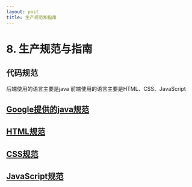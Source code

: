 ```yaml
---
layout: post
title: 生产规范和指南
---
```


# 8. 生产规范与指南 

## 代码规范
后端使用的语言主要是java
前端使用的语言主要是HTML、CSS、JavaScript
## [Google提供的java规范](https://google.github.io/styleguide/javaguide.html)
## [HTML规范](http://www.css88.com/archives/5364)
## [CSS规范](http://www.css88.com/archives/5505)
##  [JavaScript规范](http://www.css88.com/archives/5366)
